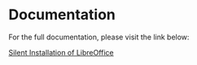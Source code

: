 # Documentation

For the full documentation, please visit the link below:

[Silent Installation of LibreOffice](https://blog.wuibaille.fr/2023/09/libreoffice-silent-installation/)
